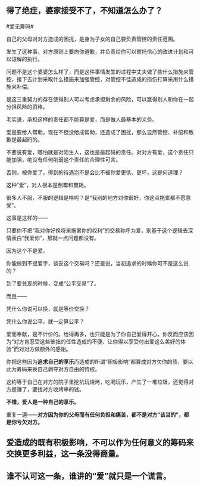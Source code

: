 ## 得了绝症，婆家接受不了，不知道怎么办了？

#爱无筹码#

自己的父母对对方造成的困扰，是身为子女的自己要负责管控的责任范围。

发生了这种事，对方原则上要向你道歉，并负责给你可以寄托信心的改进计划和可以谅解的执行。

问题不是这个婆婆怎么样了，而是这件事情发生的过程中丈夫做了些什么措施来管控，接下去计划采取什么措施来加强管控，对管控不佳造成的损伤打算采用什么措施来补偿。

是这三重努力的存在使得别人可以考虑承担剩余的风险，可以赢得别人和你在一起分担风险的资格。

老实说，承担这样的责任都不能算是爱，而是做人最基本的义务。

爱是要给人帮助，现在不但没给成帮助，还造成了困扰，那么显然管控、补偿和致歉是最起码的。

不要说有爱，哪怕就是对陌生人，这也是最起码的责任。对对方有爱，这个责任只能加强，绝没有任何削弱这个责任的合理性可言。

否则，被你爱了，得到的待遇岂不是会比不被你爱更低、更坏，这是何道理？

这种“爱”，对人根本是倒霉和噩耗。

很多人不服，不服的逻辑是啥呢？是“我别的地方对你很好，你这点拖累都不愿意受”。

这事是这样的——

只要你不把“我对你好换将来拖累你的权利”的交易称呼为爱，别基于这个逻辑去深情表白“我爱你”，那就一点问题都没有。

因为这个不是爱。

你能做到不提爱字，谈妥这个交易吗？还是说，当初追求的时候你可不是这么说的？

到了要兑现的时候，变成“公平交易”了。

而且——

凭什么你说可以换，就是等价交换？

凭什么你说公平，就一定算公平？

爱而奉献，是不计价的。给得再多，也只能是为了你自己爱得开心。你反而应该因为“对方肯忍受这些笨拙的任性造成的不便、让你得以享受付出爱这么美好的体验”而对对方做额外的感谢。

你把这些因为**追求自己的享乐**而造成的所谓“积极影响”都算成对方欠你的债，要以此为筹码来换自己剥夺对方自由的特权。

这约等于自己在对方的院子里挖坑玩烧烤，吃喝玩乐，产生了一堆垃圾，还觉得对方是赚了，要找对方收烤串的钱。

**不错，爱人是一种自己的享乐。**

重复一遍——**对方因为你的父母而有任何负担和痛苦，都不是对方“该当的”，都是你亏欠对方。**

爱造成的既有积极影响，不可以作为任何意义的筹码来交换更多利益，这一条没得商量。
---------------------------------------

**谁不认可这一条，谁讲的“爱”就只是一个谎言。**
--------------------------